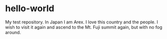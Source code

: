 # hello-world
My test repository.
In Japan I am Arex. I love this country and the people. I wish to visit it again and ascend to the Mt. Fuji summit again, but with no fog around. 
